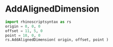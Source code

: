 
# AddAlignedDimension

```python
import rhinoscriptsyntax as rs
origin = 0, 0, 0
offset = 11, 5, 0
point = 10, 0, 0
rs.AddAlignedDimension( origin, offset, point )

```